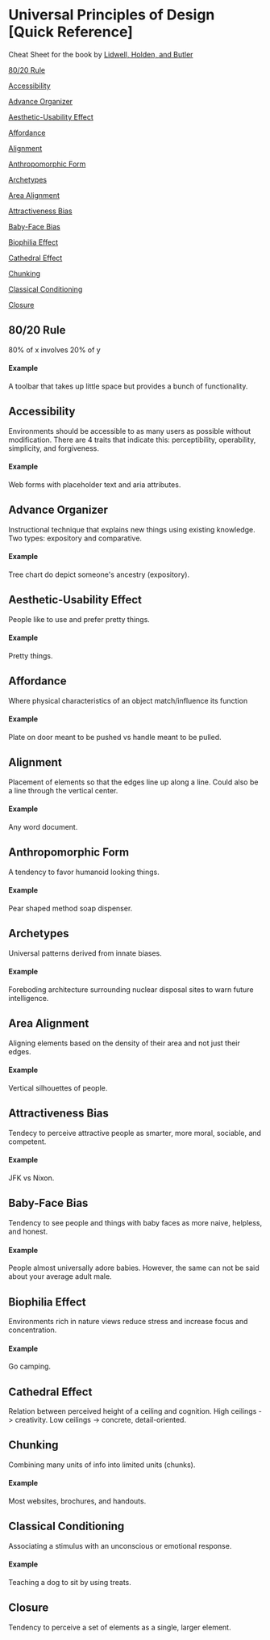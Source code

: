 # Universal Principles of Design [Quick Reference]
Cheat Sheet for the book by [Lidwell, Holden, and Butler](http://www.amazon.com/Universal-Principles-Design-William-Lidwell/dp/1592530079)



[80/20 Rule](#8020)

[Accessibility](#accessibility)

[Advance Organizer](#advance-organizer)

[Aesthetic-Usability Effect](#aesthetic-usability-effect)

[Affordance](#affordance)

[Alignment](#alignment)

[Anthropomorphic Form](#anthropomorphic-form)

[Archetypes](#archetypes)

[Area Alignment](#area-alignment)

[Attractiveness Bias](#attractiveness-bias)

[Baby-Face Bias](#baby-face-bias)

[Biophilia Effect](#biophilia-effect)

[Cathedral Effect](#cathedral-effect)

[Chunking](#chunking)

[Classical Conditioning](#classical-conditioning)

[Closure](#closure)

## <a name="8020">80/20 Rule</a>
80% of x involves 20% of y
#### Example
A toolbar that takes up little space but provides a bunch of functionality. 

## <a name="accessibility">Accessibility</a>
Environments should be accessible to as many users as possible without modification. There are 4 traits that indicate this:  perceptibility, operability, simplicity, and forgiveness.
#### Example
Web forms with placeholder text and aria attributes.

## <a name="advance-organizer">Advance Organizer</a>
Instructional technique that explains new things using existing knowledge. Two types: expository and comparative.
#### Example
Tree chart do depict someone's ancestry (expository).

## <a name="aesthetic-usability-effect">Aesthetic-Usability Effect</a>
People like to use and prefer pretty things.
#### Example
Pretty things.

## <a name="affordance">Affordance</a>
Where physical characteristics of an object match/influence its function
#### Example
Plate on door meant to be pushed vs handle meant to be pulled.

## <a name="alignment">Alignment</a>
Placement of elements so that the edges line up along a line. Could also be a line through the vertical center.
#### Example
Any word document.

## <a name="anthropomorphic-form">Anthropomorphic Form</a>
A tendency to favor humanoid looking things.
#### Example
Pear shaped method soap dispenser.

## <a name="archetypes">Archetypes</a>
Universal patterns derived from innate biases.
#### Example
Foreboding architecture surrounding nuclear disposal sites to warn future intelligence.

## <a name="area-alignment">Area Alignment</a>
Aligning elements based on the density of their area and not just their edges.
#### Example
Vertical silhouettes of people.

## <a name="attractiveness-bias">Attractiveness Bias</a>
Tendecy to perceive attractive people as smarter, more moral, sociable, and competent.
#### Example
JFK vs Nixon.

## <a name="baby-face-bias">Baby-Face Bias</a>
Tendency to see people and things with baby faces as more naive, helpless, and honest.
#### Example
People almost universally adore babies. However, the same can not be said about your average adult male.

## <a name="biophilia-effect">Biophilia Effect</a>
Environments rich in nature views reduce stress and increase focus and concentration.
#### Example
Go camping.

## <a name="cathedral-effect">Cathedral Effect</a>
Relation between perceived height of a ceiling and cognition. High ceilings -> creativity. Low ceilings -> concrete,
detail-oriented.

## <a name="chunking">Chunking</a>
Combining many units of info into limited units (chunks).
#### Example
Most websites, brochures, and handouts.

## <a name="classical-conditioning">Classical Conditioning</a>
Associating a stimulus with an unconscious or emotional response.
#### Example
Teaching a dog to sit by using treats.

## <a name="closure">Closure</a>
Tendency to perceive a set of elements as a single, larger element.
